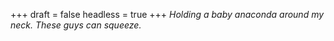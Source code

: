 
+++
draft = false
headless = true
+++
_Holding a baby anaconda around my neck. These guys can squeeze._
